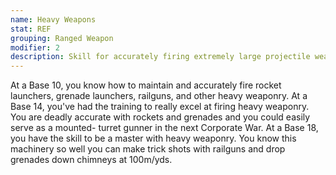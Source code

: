 ```yaml
---
name: Heavy Weapons
stat: REF
grouping: Ranged Weapon
modifier: 2
description: Skill for accurately firing extremely large projectile weapons.
---
```


At a Base 10, you know how to maintain and accurately
fire rocket launchers, grenade launchers,
railguns, and other heavy weaponry. At a Base 14,
you've had the training to really excel at firing heavy
weaponry. You are deadly accurate with rockets and
grenades and you could easily serve as a mounted-
turret gunner in the next Corporate War. At a
Base 18, you have the skill to be a master with heavy
weaponry. You know this machinery so well you can
make trick shots with railguns and drop grenades
down chimneys at 100m/yds.